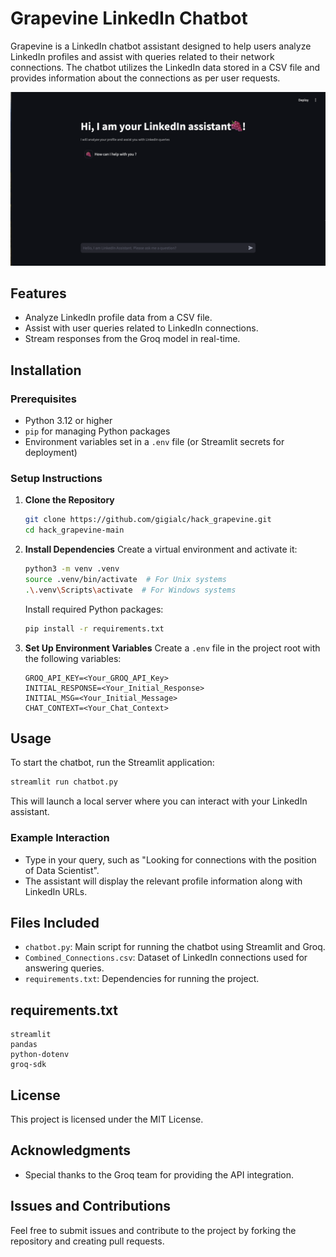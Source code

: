 # Grapevine LinkedIn Chatbot

Grapevine is a LinkedIn chatbot assistant designed to help users analyze LinkedIn profiles and assist with queries related to their network connections. The chatbot utilizes the LinkedIn data stored in a CSV file and provides information about the connections as per user requests.

![Grapevine LinkedIn Assistant](Grapevine_Linkedin_Chatbot.png)

## Features
- Analyze LinkedIn profile data from a CSV file.
- Assist with user queries related to LinkedIn connections.
- Stream responses from the Groq model in real-time.

## Installation

### Prerequisites
- Python 3.12 or higher
- `pip` for managing Python packages
- Environment variables set in a `.env` file (or Streamlit secrets for deployment)

### Setup Instructions

1. **Clone the Repository**
   ```sh
   git clone https://github.com/gigialc/hack_grapevine.git
   cd hack_grapevine-main
   ```

2. **Install Dependencies**
   Create a virtual environment and activate it:
   ```sh
   python3 -m venv .venv
   source .venv/bin/activate  # For Unix systems
   .\.venv\Scripts\activate  # For Windows systems
   ```
   Install required Python packages:
   ```sh
   pip install -r requirements.txt
   ```

3. **Set Up Environment Variables**
   Create a `.env` file in the project root with the following variables:
   ```
   GROQ_API_KEY=<Your_GROQ_API_Key>
   INITIAL_RESPONSE=<Your_Initial_Response>
   INITIAL_MSG=<Your_Initial_Message>
   CHAT_CONTEXT=<Your_Chat_Context>
   ```

## Usage
To start the chatbot, run the Streamlit application:
```sh
streamlit run chatbot.py
```
This will launch a local server where you can interact with your LinkedIn assistant.

### Example Interaction
- Type in your query, such as "Looking for connections with the position of Data Scientist".
- The assistant will display the relevant profile information along with LinkedIn URLs.

## Files Included
- `chatbot.py`: Main script for running the chatbot using Streamlit and Groq.
- `Combined_Connections.csv`: Dataset of LinkedIn connections used for answering queries.
- `requirements.txt`: Dependencies for running the project.

## requirements.txt
```
streamlit
pandas
python-dotenv
groq-sdk
```


## License
This project is licensed under the MIT License.

## Acknowledgments
- Special thanks to the Groq team for providing the API integration.

## Issues and Contributions
Feel free to submit issues and contribute to the project by forking the repository and creating pull requests.
